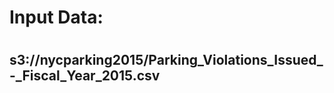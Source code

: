 <h1>Input Data:  <h1/>
<h2>s3://nycparking2015/Parking_Violations_Issued_-_Fiscal_Year_2015.csv <h2/>
